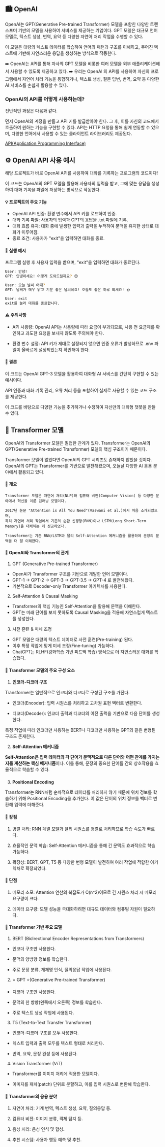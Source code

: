## 🏙️ OpenAI

OpenAI는 GPT(Generative Pre-trained Transformer) 모델을 포함한 다양한 트랜스포머 기반의 모델을 사용하여 서비스를 제공하는 기업이다. 
GPT 모델은 대규모 언어 모델로, 텍스트 생성, 번역, 요약 등 다양한 자연어 처리 작업을 수행할 수 있다. 

이 모델은 대량의 텍스트 데이터를 학습하여 언어의 패턴과 구조를 이해하고, 주어진 텍스트에 기반해 자연스러운 응답을 생성하는 방식으로 작동한다.

➡️ OpenAI는 API를 통해 자사의 GPT 모델을 비롯한 여러 모델을 외부 애플리케이션에서 사용할 수 있도록 제공하고 있다.
➡️ 우리는 OpenAI 의 API를 사용하여 자신의 프로그램에서 자연어 처리 기능을 통합하거나, 텍스트 생성, 질문 답변, 번역, 요약 등 다양한 AI 서비스를 손쉽게 활용할 수 있다.

### OpenAI의 API를 어떻게 사용하는데?

전반적인 과정은 다음과 같다.

먼저 OpenAI의 계정을 만들고 API 키를 발급받아야 한다. 
그 후, 이를 자신의 코드에서 호출하여 원하는 기능을 구현할 수 있다. 
API는 HTTP 요청을 통해 쉽게 연동할 수 있으며, 다양한 언어에서 사용할 수 있는 클라이언트 라이브러리도 제공된다.

[API(Application Programming Interface)](https://tpsdms12.tistory.com/148)

## ⚙️ OpenAI API 사용 예시

해당 프로젝트가 바로 OpenAI API를 사용하여 대화를 기록하는 프로그램의 코드이다!

이 코드는 OpenAI의 GPT 모델을 활용해 사용자의 입력을 받고, 그에 맞는 응답을 생성하여 대화 기록을 파일에 저장하는 방식으로 작동한다.

#### 💡 프로젝트의 주요 기능

- OpenAI API 인증: 환경 변수에서 API 키를 로드하여 인증.
- 대화 기록 파일: 사용자의 입력과 GPT의 응답을 .txt 파일에 기록.
- 대화 흐름 유지: 대화 중에 발생한 입력과 출력을 누적하여 문맥을 유지한 상태로 대화가 이루어짐.
- 종료 조건: 사용자가 "exit"을 입력하면 대화를 종료.

#### 💬 실행 예시

프로그램 실행 후 사용자 입력을 받으며, "exit"을 입력하면 대화가 종료된다.

```bash
User: 안녕!
GPT: 안녕하세요! 어떻게 도와드릴까요? 😊

User: 오늘 날씨 어때?
GPT: 날씨가 매우 맑고 기분 좋은 날씨네요! 오늘도 좋은 하루 되세요! 🌞

User: exit
exit를 눌러 대화를 종료합니다.
```

#### ⚠️ 주의사항
- API 사용량: OpenAI API는 사용량에 따라 요금이 부과되므로, 사용 전 요금제를 확인하고 과도한 요청을 보내지 않도록 주의해야 한다.

- 환경 변수 설정: API 키가 제대로 설정되지 않으면 인증 오류가 발생하므로 .env 파일이 올바르게 설정되었는지 확인해야 한다.

#### 📝 결론
이 코드는 OpenAI GPT-3 모델을 활용하여 대화형 AI 서비스를 간단히 구현할 수 있는 예시이다. 

API 인증과 대화 기록 관리, 오류 처리 등을 포함하여 실제로 사용할 수 있는 코드 구조를 제공한다.

이 코드를 바탕으로 다양한 기능을 추가하거나 수정하여 자신만의 대화형 챗봇을 만들 수 있다.

## 🤖 Transformer 모델

OpenAI와 Transformer 모델은 밀접한 관계가 있다. Transformer는 OpenAI의 GPT(Generative Pre-trained Transformer) 모델의 핵심 구조이기 때문이다.

Transformer 모델이 없었다면 OpenAI의 GPT 시리즈도 존재하지 않았을 것이다. OpenAI의 GPT는 Transformer를 기반으로 발전해왔으며, 오늘날 다양한 AI 응용 분야에서 활용되고 있다.

#### 🔹 개요
```
Transformer 모델은 자연어 처리(NLP)와 컴퓨터 비전(Computer Vision) 등 다양한 분야에서 혁신을 이룬 딥러닝 모델이다. 

2017년 논문 "Attention is All You Need"(Vaswani et al.)에서 처음 소개되었으며, 
특히 자연어 처리 작업에서 기존의 순환 신경망(RNN)이나 LSTM(Long Short-Term Memory)을 대체하는 데 성공하였다.

Transformer는 기존 RNN/LSTM과 달리 Self-Attention 메커니즘을 활용하여 문장의 문맥을 더 잘 이해한다.
```

#### 🔹 OpenAI와 Transformer의 관계
1. GPT (Generative Pre-trained Transformer)

- OpenAI가 Transformer 구조를 기반으로 개발한 언어 모델이다.
- GPT-1 → GPT-2 → GPT-3 → GPT-3.5 → GPT-4 로 발전해왔다.
- 기본적으로 Decoder-only Transformer 아키텍처를 사용한다.

2. Self-Attention & Causal Masking

- Transformer의 핵심 기능인 Self-Attention을 활용해 문맥을 이해한다.
- GPT는 미래 단어를 보지 못하도록 Causal Masking을 적용해 자연스럽게 텍스트를 생성한다.

3. 사전 훈련 & 미세 조정

- GPT 모델은 대량의 텍스트 데이터로 사전 훈련(Pre-training) 된다.
- 이후 특정 작업에 맞게 미세 조정(Fine-tuning) 가능하다.
- ChatGPT는 RLHF(강화학습 기반 피드백 학습) 방식으로 더 자연스러운 대화를 학습했다.


#### 🔹 Transformer 모델의 주요 구성 요소

1. **인코더-디코더 구조**

Transformer는 일반적으로 인코더와 디코더로 구성된 구조를 가진다.

- 인코더(Encoder): 입력 시퀀스를 처리하고 고차원 표현 벡터로 변환한다.

- 디코더(Decoder): 인코더 출력과 디코더의 이전 출력을 기반으로 다음 단어를 생성한다.

특정 작업에 따라 인코더만 사용하는 BERT나 디코더만 사용하는 GPT와 같은 변형된 구조도 존재한다.

2. **Self-Attention 메커니즘**

**Self-Attention은 입력 데이터의 각 단어가 문맥적으로 다른 단어와 어떤 관계를 가지는지를 계산하는 핵심 메커니즘**이다. 이를 통해, 문장의 중요한 단어들 간의 상호작용을 효율적으로 학습할 수 있다.

###

3. **Positional Encoding**

Transformer는 RNN처럼 순차적으로 데이터를 처리하지 않기 때문에 위치 정보를 학습하기 위해 Positional Encoding을 추가한다. 이 값은 단어의 위치 정보를 벡터로 변환해 입력에 더해준다.

#### 🔹 장점
1. 병렬 처리: RNN 계열 모델과 달리 시퀀스를 병렬로 처리하므로 학습 속도가 빠르다.

2. 효율적인 문맥 학습: Self-Attention 메커니즘을 통해 긴 문맥도 효과적으로 학습 가능하다.

3. 확장성: BERT, GPT, T5 등 다양한 변형 모델이 발전하여 여러 작업에 적합한 아키텍처로 확장되었다.

#### 🔹 단점

1. 메모리 소모: Attention 연산의 복잡도가 O(n^2)이므로 긴 시퀀스 처리 시 메모리 요구량이 크다.

2. 데이터 요구량: 모델 성능을 극대화하려면 대규모 데이터와 컴퓨팅 자원이 필요하다.

#### 🔹 Transformer 기반 주요 모델

1. BERT (Bidirectional Encoder Representations from Transformers)

- 인코더 구조만 사용한다.

- 문맥의 양방향 정보를 학습한다.

- 주로 문장 분류, 개체명 인식, 질의응답 작업에 사용된다.

2. ⭐️ GPT ⭐️(Generative Pre-trained Transformer)

- 디코더 구조만 사용한다.

- 문맥의 한 방향(왼쪽에서 오른쪽) 정보를 학습한다.

- 주로 텍스트 생성 작업에 사용된다.

3. T5 (Text-to-Text Transfer Transformer)

- 인코더-디코더 구조를 모두 사용한다.

- 텍스트 입력과 출력 모두를 텍스트 형태로 처리한다.

- 번역, 요약, 문장 완성 등에 사용된다.

4. Vision Transformer (ViT)

- Transformer를 이미지 처리에 적용한 모델이다.

- 이미지를 패치(patch) 단위로 분할하고, 이를 입력 시퀀스로 변환해 학습한다.

#### 🔹 Transformer의 응용 분야

1. 자연어 처리: 기계 번역, 텍스트 생성, 요약, 질의응답 등.

2. 컴퓨터 비전: 이미지 분류, 객체 탐지 등.

3. 음성 처리: 음성 인식 및 합성.

4. 추천 시스템: 사용자 행동 예측 및 추천.

